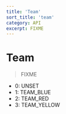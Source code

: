 ```yaml
---
title: 'Team'
sort_title: 'team'
category: API
excerpt: FIXME
---
```


# Team

> FIXME

- 0: UNSET
- 1: TEAM_BLUE
- 2: TEAM_RED
- 3: TEAM_YELLOW
